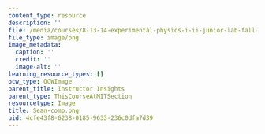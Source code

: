 ```yaml
---
content_type: resource
description: ''
file: /media/courses/8-13-14-experimental-physics-i-ii-junior-lab-fall-2016-spring-2017/4cfe43f8623801859633236c0dfa7d39_Sean-comp.png
file_type: image/png
image_metadata:
  caption: ''
  credit: ''
  image-alt: ''
learning_resource_types: []
ocw_type: OCWImage
parent_title: Instructor Insights
parent_type: ThisCourseAtMITSection
resourcetype: Image
title: Sean-comp.png
uid: 4cfe43f8-6238-0185-9633-236c0dfa7d39
---
```

